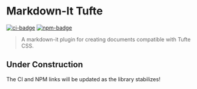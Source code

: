 # Markdown-It Tufte

[![ci-badge]][ci-link]
[![npm-badge]][npm-link]

> A markdown-it plugin for creating documents compatible with Tufte CSS.

## Under Construction

The CI and NPM links will be updated as the library stabilizes!

[ci-badge]: https://github.com/neillrobson/markdown-it-tufte/workflows/CI/badge.svg
[ci-link]: https://github.com/neillrobson/markdown-it-tufte/actions
[npm-badge]: https://img.shields.io/npm/v/markdown-it-plugin-template.svg
[npm-link]: https://www.npmjs.com/package/markdown-it-plugin-template
